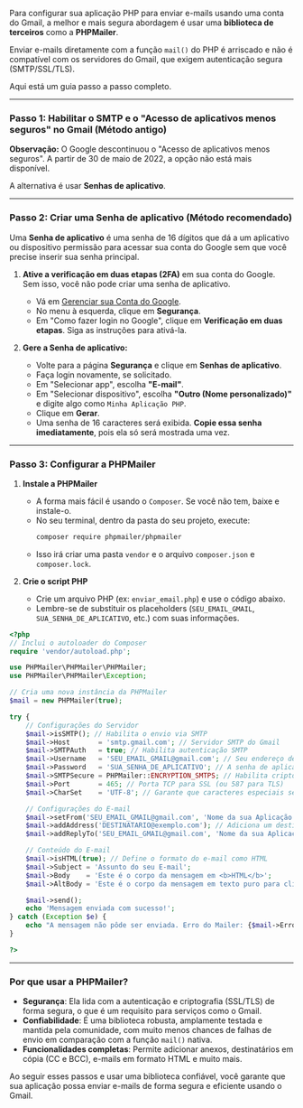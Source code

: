 Para configurar sua aplicação PHP para enviar e-mails usando uma conta do Gmail, a melhor e mais segura abordagem é usar uma **biblioteca de terceiros** como a **PHPMailer**.

Enviar e-mails diretamente com a função `mail()` do PHP é arriscado e não é compatível com os servidores do Gmail, que exigem autenticação segura (SMTP/SSL/TLS).

Aqui está um guia passo a passo completo.

-----

### Passo 1: Habilitar o SMTP e o "Acesso de aplicativos menos seguros" no Gmail (Método antigo)

**Observação:** O Google descontinuou o "Acesso de aplicativos menos seguros". A partir de 30 de maio de 2022, a opção não está mais disponível.

A alternativa é usar **Senhas de aplicativo**.

-----

### Passo 2: Criar uma Senha de aplicativo (Método recomendado)

Uma **Senha de aplicativo** é uma senha de 16 dígitos que dá a um aplicativo ou dispositivo permissão para acessar sua conta do Google sem que você precise inserir sua senha principal.

1.  **Ative a verificação em duas etapas (2FA)** em sua conta do Google. Sem isso, você não pode criar uma senha de aplicativo.

      * Vá em [Gerenciar sua Conta do Google](https://myaccount.google.com/).
      * No menu à esquerda, clique em **Segurança**.
      * Em "Como fazer login no Google", clique em **Verificação em duas etapas**. Siga as instruções para ativá-la.

2.  **Gere a Senha de aplicativo:**

      * Volte para a página **Segurança** e clique em **Senhas de aplicativo**.
      * Faça login novamente, se solicitado.
      * Em "Selecionar app", escolha **"E-mail"**.
      * Em "Selecionar dispositivo", escolha **"Outro (Nome personalizado)"** e digite algo como `Minha Aplicação PHP`.
      * Clique em **Gerar**.
      * Uma senha de 16 caracteres será exibida. **Copie essa senha imediatamente**, pois ela só será mostrada uma vez.

-----

### Passo 3: Configurar a PHPMailer

1.  **Instale a PHPMailer**

      * A forma mais fácil é usando o `Composer`. Se você não tem, baixe e instale-o.
      * No seu terminal, dentro da pasta do seu projeto, execute:
        ```bash
        composer require phpmailer/phpmailer
        ```
      * Isso irá criar uma pasta `vendor` e o arquivo `composer.json` e `composer.lock`.

2.  **Crie o script PHP**

      * Crie um arquivo PHP (ex: `enviar_email.php`) e use o código abaixo.
      * Lembre-se de substituir os placeholders (`SEU_EMAIL_GMAIL`, `SUA_SENHA_DE_APLICATIVO`, etc.) com suas informações.

<!-- end list -->

```php
<?php
// Inclui o autoloader do Composer
require 'vendor/autoload.php';

use PHPMailer\PHPMailer\PHPMailer;
use PHPMailer\PHPMailer\Exception;

// Cria uma nova instância da PHPMailer
$mail = new PHPMailer(true);

try {
    // Configurações do Servidor
    $mail->isSMTP(); // Habilita o envio via SMTP
    $mail->Host       = 'smtp.gmail.com'; // Servidor SMTP do Gmail
    $mail->SMTPAuth   = true; // Habilita autenticação SMTP
    $mail->Username   = 'SEU_EMAIL_GMAIL@gmail.com'; // Seu endereço de e-mail do Gmail
    $mail->Password   = 'SUA_SENHA_DE_APLICATIVO'; // A senha de aplicativo que você gerou
    $mail->SMTPSecure = PHPMailer::ENCRYPTION_SMTPS; // Habilita criptografia SSL/TLS (ou ENCRYPTION_STARTTLS)
    $mail->Port       = 465; // Porta TCP para SSL (ou 587 para TLS)
    $mail->CharSet    = 'UTF-8'; // Garante que caracteres especiais sejam enviados corretamente

    // Configurações do E-mail
    $mail->setFrom('SEU_EMAIL_GMAIL@gmail.com', 'Nome da sua Aplicação');
    $mail->addAddress('DESTINATARIO@exemplo.com'); // Adiciona um destinatário
    $mail->addReplyTo('SEU_EMAIL_GMAIL@gmail.com', 'Nome da sua Aplicação');

    // Conteúdo do E-mail
    $mail->isHTML(true); // Define o formato do e-mail como HTML
    $mail->Subject = 'Assunto do seu E-mail';
    $mail->Body    = 'Este é o corpo da mensagem em <b>HTML</b>';
    $mail->AltBody = 'Este é o corpo da mensagem em texto puro para clientes de e-mail que não suportam HTML';

    $mail->send();
    echo 'Mensagem enviada com sucesso!';
} catch (Exception $e) {
    echo "A mensagem não pôde ser enviada. Erro do Mailer: {$mail->ErrorInfo}";
}

?>
```

-----

### Por que usar a PHPMailer?

  * **Segurança**: Ela lida com a autenticação e criptografia (SSL/TLS) de forma segura, o que é um requisito para serviços como o Gmail.
  * **Confiabilidade**: É uma biblioteca robusta, amplamente testada e mantida pela comunidade, com muito menos chances de falhas de envio em comparação com a função `mail()` nativa.
  * **Funcionalidades completas**: Permite adicionar anexos, destinatários em cópia (CC e BCC), e-mails em formato HTML e muito mais.

Ao seguir esses passos e usar uma biblioteca confiável, você garante que sua aplicação possa enviar e-mails de forma segura e eficiente usando o Gmail.